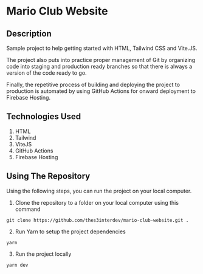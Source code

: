 # Mario Club Website

## Description

Sample project to help getting started with HTML, Tailwind CSS and Vite.JS.

The project also puts into practice proper management of Git by organizing code into staging and production ready branches so that there is always a version of the code ready to go.

Finally, the repetitive process of building and deploying the project to production is automated by using GitHub Actions for onward deployment to Firebase Hosting.

## Technologies Used

1. HTML
2. Tailwind
3. ViteJS
4. GitHub Actions
5. Firebase Hosting

## Using The Repository

Using the following steps, you can run the project on your local computer.

1. Clone the repository to a folder on your local computer using this command

```
git clone https://github.com/thes3interdev/mario-club-website.git .
```

2. Run Yarn to setup the project dependencies

```
yarn
```

3. Run the project locally

```
yarn dev
```

